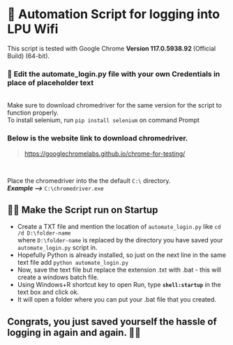 # 🤖 Automation Script for logging into LPU Wifi

This script is tested with Google Chrome <b>Version 117.0.5938.92 </b> (Official Build) (64-bit).
<br>

### 🛑 **Edit the automate_login.py file with your own Credentials in place of placeholder text**

<br>Make sure to download chromedriver for the same version for the script to function properly.
<br>To install selenium, run `pip install selenium` on command Prompt
<br>

### Below is the website link to download chromedriver.
> https://googlechromelabs.github.io/chrome-for-testing/ 
<br>

Place the chromedriver into the the default `C:\` directory. <br>
***Example -->*** `C:\chromedriver.exe`


## 👨‍💻 Make the Script run on Startup 
- Create a TXT file and mention the location of `automate_login.py` like `cd /d D:\folder-name` <br> where `D:\folder-name` is replaced by the directory you have saved your `automate_login.py` script in.
- Hopefully Python is already installed, so just on the next line in the same text file add `python automate_login.py`
- Now, save the text file but replace the extension .txt with .bat - this will create a windows batch file.
- Using Windows+R shortcut key to open Run, type **`shell:startup`** in the text box and click ok.
- It will open a folder where you can put your .bat file that you created.

## Congrats, you just saved yourself the hassle of logging in again and again. 🥳🥳
